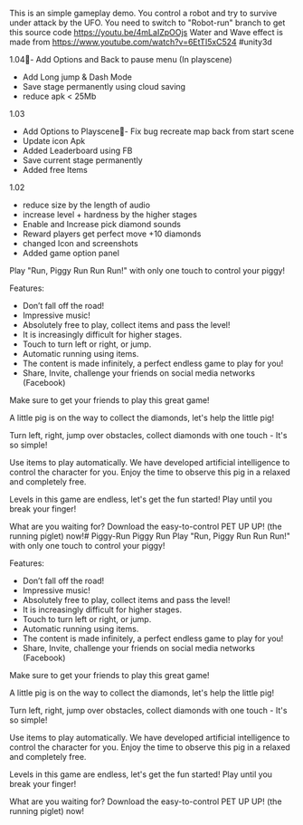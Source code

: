 ﻿This is an simple gameplay demo. You control a robot and try to survive under attack by the UFO.
 You need to switch to "Robot-run" branch to get this source code
https://youtu.be/4mLaIZpOOjs
Water and Wave effect is made from
https://www.youtube.com/watch?v=6EtTI5xC524
#unity3d

1.04- Add Options and Back to pause menu (In playscene)
- Add Long jump & Dash Mode
- Save stage permanently using cloud saving
- reduce apk < 25Mb

1.03
- Add Options to Playscene- Fix bug recreate map back from start scene
- Update icon Apk
- Added Leaderboard using FB
- Save current stage permanently 
- Added free Items

1.02
- reduce size by the length of audio
- increase level + hardness by the higher stages
- Enable and Increase pick diamond sounds
- Reward players get perfect move +10 diamonds
- changed Icon and screenshots
- Added game option panel

Play "Run, Piggy Run Run Run!" with only one touch to control your piggy!

Features:
- Don’t fall off the road!
- Impressive music!
- Absolutely free to play, collect items and pass the level!
- It is increasingly difficult for higher stages.
- Touch to turn left or right, or jump.
- Automatic running using items.
- The content is made infinitely, a perfect endless game to play for you!
- Share, Invite, challenge your friends on social media networks (Facebook)


Make sure to get your friends to play this great game!

A little pig is on the way to collect the diamonds, let's help the little pig!

Turn left, right, jump over obstacles, collect diamonds with one touch - It's so simple!

Use items to play automatically. We have developed artificial intelligence to control the character for you. Enjoy the time to observe this pig in a relaxed and completely free.

Levels in this game are endless, let's get the fun started! Play until you break your finger!

What are you waiting for? Download the easy-to-control PET UP UP! (the running piglet) now!# Piggy-Run
Piggy Run
Play "Run, Piggy Run Run Run!" with only one touch to control your piggy!

Features:
- Don’t fall off the road!
- Impressive music!
- Absolutely free to play, collect items and pass the level!
- It is increasingly difficult for higher stages.
- Touch to turn left or right, or jump.
- Automatic running using items.
- The content is made infinitely, a perfect endless game to play for you!
- Share, Invite, challenge your friends on social media networks (Facebook)


Make sure to get your friends to play this great game!

A little pig is on the way to collect the diamonds, let's help the little pig!

Turn left, right, jump over obstacles, collect diamonds with one touch - It's so simple!

Use items to play automatically. We have developed artificial intelligence to control the character for you. Enjoy the time to observe this pig in a relaxed and completely free.

Levels in this game are endless, let's get the fun started! Play until you break your finger!

What are you waiting for? Download the easy-to-control PET UP UP! (the running piglet) now!
